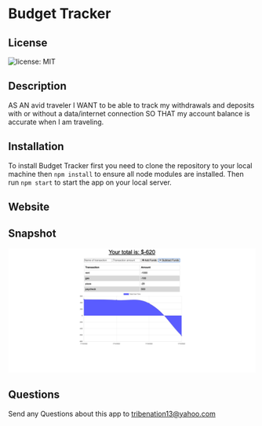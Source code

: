 #                                           Budget Tracker 

## License
![license: MIT](https://img.shields.io/badge/License-MIT-yellow.svg) 

## Description

AS AN avid traveler
I WANT to be able to track my withdrawals and deposits with or without a data/internet connection
SO THAT my account balance is accurate when I am traveling.

## Installation

To install Budget Tracker first you need to clone the repository to your local machine then `npm install` to ensure all node modules are installed. Then run `npm start` to start the app on your local server. 

## Website


## Snapshot

<img src= 'public/images/Screen Shot 2022-07-10 at 10.06.49 AM.png'>


## Questions 

Send any Questions about this app to <a href= 'mailto:tribenation13@gmail.com'>tribenation13@yahoo.com</a>




